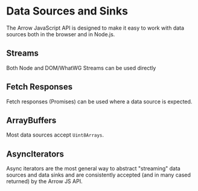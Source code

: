 # Data Sources and Sinks

The Arrow JavaScript API is designed to make it easy to work with data sources both in the browser and in Node.js.


## Streams

Both Node and DOM/WhatWG Streams can be used directly

## Fetch Responses

Fetch responses (Promises) can be used where a data source is expected.

## ArrayBuffers

Most data sources accept `Uint8Arrays`.

## AsyncIterators

Async iterators are the most general way to abstract "streaming" data sources and data sinks and are consistently accepted (and in many cased returned) by the Arrow JS API.
